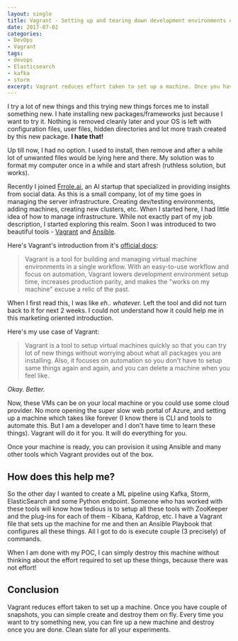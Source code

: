 ```yaml
---
layout: single
title: Vagrant - Setting up and tearing down development environments on the fly
date: 2017-07-02
categories:
- DevOps
- Vagrant
tags:
- devops
- Elasticsearch
- kafka
- storm
excerpt: Vagrant reduces effort taken to set up a machine. Once you have couple of snapshots, you can simple create and destroy them on fly. Every time you want to try something new, you can fire up a new machine and destroy once you are done. Clean slate for all your experiments.
---
```

I try a lot of new things and this trying new things forces me to install something new. I hate installing new packages/frameworks just because I want to try it. Nothing is removed cleanly later and your OS is left with configuration files, user files, hidden directories and lot more trash created by this new package. **I hate that!**

Up till now, I had no option. I used to install, then remove and after a while lot of unwanted files would be lying here and there. My solution was to format my computer once in a while and start afresh (ruthless solution, but works).

Recently I joined [Frrole.ai](http://frrole.ai/), an AI startup that specialized in providing insights from social data. As this is a small company, lot of my time goes in managing the server infrastructure. Creating dev/testing environments, adding machines, creating new clusters, etc. When I started here, I had little idea of how to manage infrastructure. While not exactly part of my job description, I started exploring this realm. Soon I was introduced to two beautiful tools - [Vagrant](https://www.vagrantup.com/) and [Ansible](https://www.ansible.com/).

Here's Vagrant's introduction from it's [official docs](https://www.vagrantup.com/intro/index.html#introduction-to-vagrant):

> Vagrant is a tool for building and managing virtual machine environments in a single workflow. With an easy-to-use workflow and focus on automation, Vagrant lowers development environment setup time, increases production parity, and makes the "works on my machine" excuse a relic of the past.

When I first read this, I was like <em>eh.. whatever. </em>Left the tool and did not turn back to it for next 2 weeks. I could not understand how it could help me in this marketing oriented introduction.

Here's my use case of Vagrant:

> Vagrant is a tool to setup virtual machines quickly so that you can try lot of new things without worrying about what all packages you are installing. Also, it focuses on automation so you don't have to setup same things again and again, and you can delete a machine when you feel like.

*Okay. Better.*

Now, these VMs can be on your local machine or you could use some cloud provider. No more opening the super slow web portal of Azure, and setting up a machine which takes like forever (I know there is CLI and tools to automate this. But I am a developer and I don't have time to learn these things). Vagrant will do it for you. It will do everything for you.

Once your machine is ready, you can provision it using Ansible and many other tools which Vagrant provides out of the box.

## How does this help me?
So the other day I wanted to create a ML pipeline using Kafka, Storm, ElasticSearch and some Python endpoint. Someone who has worked with these tools will know how tedious is to setup all these tools with ZooKeeper and the plug-ins for each of them - Kibana, Kafdrop, etc. I have a Vagrant file that sets up the machine for me and then an Ansible Playbook that configures all these things. All I got to do is execute couple (3 precisely) of commands.

When I am done with my POC, I can simply destroy this machine without thinking about the effort required to set up these things, because there was not effort!

## Conclusion
Vagrant reduces effort taken to set up a machine. Once you have couple of snapshots, you can simple create and destroy them on fly. Every time you want to try something new, you can fire up a new machine and destroy once you are done. Clean slate for all your experiments.

